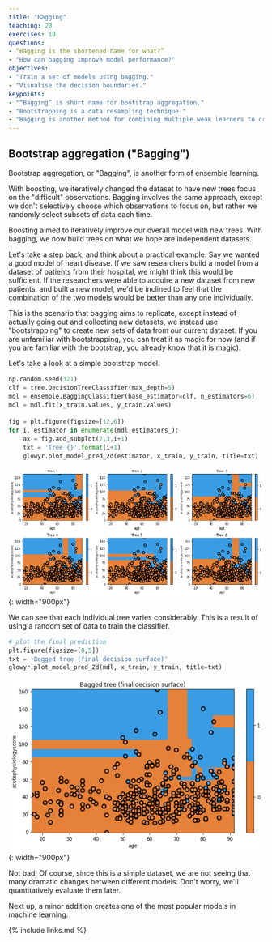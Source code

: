 ```yaml
---
title: "Bagging"
teaching: 20
exercises: 10
questions:
- “Bagging is the shortened name for what?” 
- "How can bagging improve model performance?"
objectives:
- "Train a set of models using bagging."
- "Visualise the decision boundaries."
keypoints:
- "“Bagging” is short name for bootstrap aggregation."
- "Bootstrapping is a data resampling technique."
- "Bagging is another method for combining multiple weak learners to create a strong learner."
---
```


## Bootstrap aggregation ("Bagging")

Bootstrap aggregation, or "Bagging", is another form of ensemble learning. 

With boosting, we iteratively changed the dataset to have new trees focus on the "difficult" observations. Bagging involves the same approach, except we don't selectively choose which observations to focus on, but rather we randomly select subsets of data each time. 

Boosting aimed to iteratively improve our overall model with new trees. With bagging, we now build trees on what we hope are independent datasets.

Let's take a step back, and think about a practical example. Say we wanted a good model of heart disease. If we saw researchers build a model from a dataset of patients from their hospital, we might think this would be sufficient. If the researchers were able to acquire a new dataset from new patients, and built a new model, we'd be inclined to feel that the combination of the two models would be better than any one individually. 

This is the scenario that bagging aims to replicate, except instead of actually going out and collecting new datasets, we instead use "bootstrapping" to create new sets of data from our current dataset. If you are unfamiliar with bootstrapping, you can treat it as magic for now (and if you are familiar with the bootstrap, you already know that it is magic).

Let's take a look at a simple bootstrap model.

```python
np.random.seed(321)
clf = tree.DecisionTreeClassifier(max_depth=5)
mdl = ensemble.BaggingClassifier(base_estimator=clf, n_estimators=6)
mdl = mdl.fit(x_train.values, y_train.values)

fig = plt.figure(figsize=[12,6])
for i, estimator in enumerate(mdl.estimators_):    
    ax = fig.add_subplot(2,3,i+1)
    txt = 'Tree {}'.format(i+1)
    glowyr.plot_model_pred_2d(estimator, x_train, y_train, title=txt)
```

![](../fig/section5-fig1.png){: width="900px"}

We can see that each individual tree varies considerably. This is a result of using a random set of data to train the classifier.

```python
# plot the final prediction
plt.figure(figsize=[8,5])
txt = 'Bagged tree (final decision surface)'
glowyr.plot_model_pred_2d(mdl, x_train, y_train, title=txt)
```

![](../fig/section5-fig2.png){: width="900px"}

Not bad! Of course, since this is a simple dataset, we are not seeing that many dramatic changes between different models. Don't worry, we'll quantitatively evaluate them later.

Next up, a minor addition creates one of the most popular models in machine learning.

{% include links.md %}

